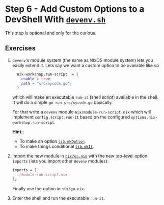 # Step 6 - Add Custom Options to a DevShell With [`devenv.sh`](https://devenv.sh)

This step is optional and only for the curious.

## Exercises

1. `devenv`'s module system (the same as NixOS module system) lets you easily
   extend it. Lets say we want a custom option to be available like so

   ```nix
     nix-workshop.run-script  = {
       enable = true;
       path = "src/mycode.go";
     }
   ```

   which will make an executable `run-it` (shell script) available in the shell.
   It will do a simple `go run src/mycode.go` basically.

   For that write a `devenv` module `nix/module-run-script.nix` which will
   implement `config.script.run-it` based on the configured
   `options.nix-workshop.run-script`.

   **Hint:**:

   - To make an option [`lib.mkOption`](https://noogle.dev/f/lib/mkOption).
   - To make things conditional
     [`lib.mkIf`](https://noogle.dev/f/lib/modules/mkIf).

2. Import the new module in [`nix/go.nix`](nix/go.nix) with the new
   top-level option `imports` (lets you import other `devenv` modules):

   ```nix
   imports = [
     ./module-run-script.nix
   ];
   ```

   Finally use the option in `nix/go.nix`.

3. Enter the shell and run the executable `run-it`.
